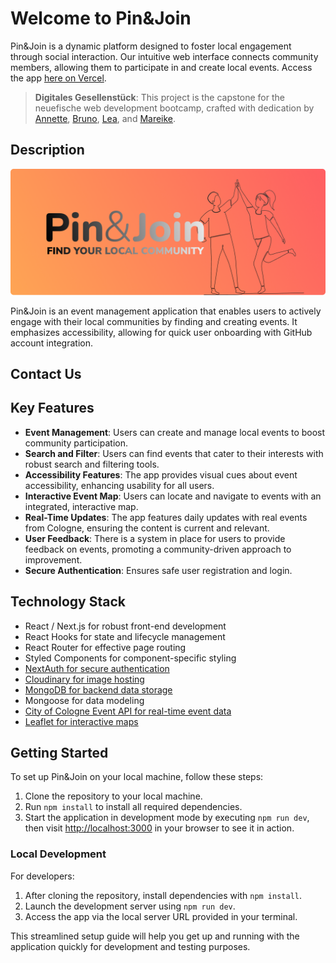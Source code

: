 # Welcome to Pin&Join

Pin&Join is a dynamic platform designed to foster local engagement through social interaction. Our intuitive web interface connects community members, allowing them to participate in and create local events. Access the app [here on Vercel](https://community-app-topaz.vercel.app).

> **Digitales Gesellenstück**: This project is the capstone for the neuefische web development bootcamp, crafted with dedication by [Annette](), [Bruno](), [Lea](), and [Mareike]().

## Description

![Pin&Join Banner](public/assets/images/banner.png)

Pin&Join is an event management application that enables users to actively engage with their local communities by finding and creating events. It emphasizes accessibility, allowing for quick user onboarding with GitHub account integration.

## Contact Us

## Key Features

- **Event Management**: Users can create and manage local events to boost community participation.
- **Search and Filter**: Users can find events that cater to their interests with robust search and filtering tools.
- **Accessibility Features**: The app provides visual cues about event accessibility, enhancing usability for all users.
- **Interactive Event Map**: Users can locate and navigate to events with an integrated, interactive map.
- **Real-Time Updates**: The app features daily updates with real events from Cologne, ensuring the content is current and relevant.
- **User Feedback**: There is a system in place for users to provide feedback on events, promoting a community-driven approach to improvement.
- **Secure Authentication**: Ensures safe user registration and login.

## Technology Stack

- React / Next.js for robust front-end development
- React Hooks for state and lifecycle management
- React Router for effective page routing
- Styled Components for component-specific styling
- [NextAuth for secure authentication](https://next-auth.js.org/)
- [Cloudinary for image hosting](https://cloudinary.com/)
- [MongoDB for backend data storage](https://www.mongodb.com/)
- Mongoose for data modeling
- [City of Cologne Event API for real-time event data](https://offenedaten-koeln.de/dataset/veranstaltungen-der-stadt-k%C3%Bln/resource/94d5e889-ed56-403d-9cd6-4e98d3d5c8bd)
- [Leaflet for interactive maps](https://leafletjs.com/)

## Getting Started

To set up Pin&Join on your local machine, follow these steps:

1. Clone the repository to your local machine.
2. Run `npm install` to install all required dependencies.
3. Start the application in development mode by executing `npm run dev`, then visit [http://localhost:3000](http://localhost:3000) in your browser to see it in action.

### Local Development

For developers:

1. After cloning the repository, install dependencies with `npm install`.
2. Launch the development server using `npm run dev`.
3. Access the app via the local server URL provided in your terminal.

This streamlined setup guide will help you get up and running with the application quickly for development and testing purposes.
